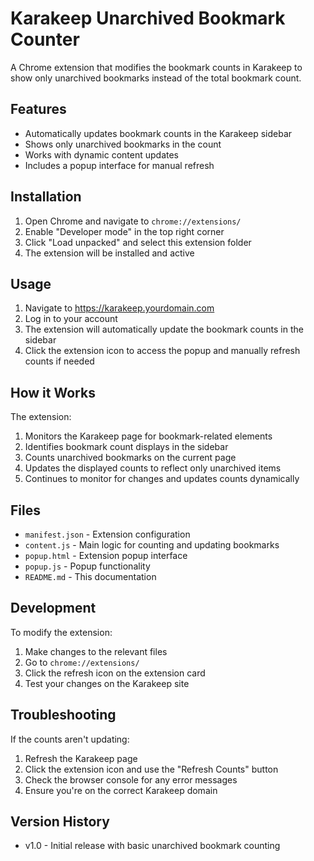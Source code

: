 # Karakeep Unarchived Bookmark Counter

A Chrome extension that modifies the bookmark counts in Karakeep to show only unarchived bookmarks instead of the total bookmark count.

## Features

- Automatically updates bookmark counts in the Karakeep sidebar
- Shows only unarchived bookmarks in the count
- Works with dynamic content updates
- Includes a popup interface for manual refresh

## Installation

1. Open Chrome and navigate to `chrome://extensions/`
2. Enable "Developer mode" in the top right corner
3. Click "Load unpacked" and select this extension folder
4. The extension will be installed and active

## Usage

1. Navigate to https://karakeep.yourdomain.com
2. Log in to your account
3. The extension will automatically update the bookmark counts in the sidebar
4. Click the extension icon to access the popup and manually refresh counts if needed

## How it Works

The extension:

1. Monitors the Karakeep page for bookmark-related elements
2. Identifies bookmark count displays in the sidebar
3. Counts unarchived bookmarks on the current page
4. Updates the displayed counts to reflect only unarchived items
5. Continues to monitor for changes and updates counts dynamically

## Files

- `manifest.json` - Extension configuration
- `content.js` - Main logic for counting and updating bookmarks
- `popup.html` - Extension popup interface
- `popup.js` - Popup functionality
- `README.md` - This documentation

## Development

To modify the extension:

1. Make changes to the relevant files
2. Go to `chrome://extensions/`
3. Click the refresh icon on the extension card
4. Test your changes on the Karakeep site

## Troubleshooting

If the counts aren't updating:

1. Refresh the Karakeep page
2. Click the extension icon and use the "Refresh Counts" button
3. Check the browser console for any error messages
4. Ensure you're on the correct Karakeep domain

## Version History

- v1.0 - Initial release with basic unarchived bookmark counting
